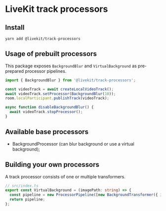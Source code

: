 # LiveKit track processors

## Install

```
yarn add @livekit/track-processors
```

## Usage of prebuilt processors

This package exposes `BackgroundBlur` and `VirtualBackground` as pre-prepared processor pipelines.

```ts
import { BackgroundBlur } from '@livekit/track-processors';

const videoTrack = await createLocalVideoTrack();
await videoTrack.setProcessor(BackgroundBlur(10));
room.localParticipant.publishTrack(videoTrack);

async function disableBackgroundBlur() {
  await videoTrack.stopProcessor();
}
```

## Available base processors

- BackgroundProcessor (can blur background or use a virtual background);

## Building your own processors

A track processor consists of one or multiple transformers.

```ts
// src/index.ts
export const VirtualBackground = (imagePath: string) => {
  const pipeline = new ProcessorPipeline([new BackgroundTransformer({ imagePath })]);
  return pipeline;
};
```
